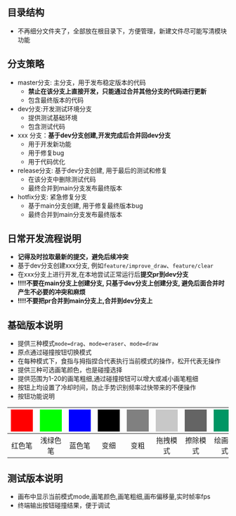 ## 目录结构
- 不再细分文件夹了，全部放在根目录下，方便管理，新建文件尽可能写清模块功能

## 分支策略
 - master分支: 主分支，用于发布稳定版本的代码
   - **禁止在该分支上直接开发，只能通过合并其他分支的代码进行更新**
   - 包含最终版本的代码
 - dev分支:开发测试环境分支
   - 提供测试基础环境
   - 包含测试代码
 - xxx 分支：**基于dev分支创建,开发完成后合并回dev分支**
   - 用于开发新功能
   - 用于修复bug
   - 用于代码优化
 - release分支: 基于dev分支创建, 用于最后的测试和修复
   - 在该分支中删除测试代码
   - 最终合并到main分支发布最终版本
- hotfix分支: 紧急修复分支
  - 基于main分支创建, 用于修复最终版本bug
  - 最终合并到main分支发布最终版本

## 日常开发流程说明
- **记得及时拉取最新的提交，避免后续冲突**
- 基于dev分支创建xxx分支, 例如`feature/improve_draw`、`feature/clear`
- 在xxx分支上进行开发,在本地尝试正常运行后**提交pr到dev分支**
- **!!!!不要在main分支上创建分支, 只基于dev分支上创建分支, 避免后面合并时产生不必要的冲突和麻烦**
- **!!!!不要把pr合并到main分支上,合并到dev分支上**

## 基础版本说明
- 提供三种模式`mode=drag`、`mode=eraser`、`mode=draw`
- 原点通过碰撞按钮切换模式
- 在每种模式下，食指与拇指捏合代表执行当前模式的操作，松开代表无操作
- 提供三种可选画笔颜色，也是碰撞选择
- 提供范围为1-20的画笔粗细,通过碰撞按钮可以增大或减小画笔粗细
- 按钮上均设置了冷却时间，防止手势识别频率过快带来的不便操作
- 按钮功能说明


| <div style="background-color: rgb(255, 0, 0); width: 50px; height: 50px;"></div>   </span> | <div style="background-color: rgb(0, 255, 0); width: 50px; height: 50px;"></div> | <div style="background-color: rgb(0, 0, 255); width: 50px; height: 50px;"></div>   | <div style="background-color: rgb(0, 0, 0); width: 50px; height: 50px;"></div>   | <div style="background-color: rgb(128, 128, 128); width: 50px; height: 50px;"></div>  | <div style="background-color: rgb(200, 200, 200); width: 50px; height: 50px;"></div> | <div style="background-color: rgb(100, 100, 100); width: 50px; height: 50px;"></div> | <div style="background-color: rgb(0, 150, 100); width: 50px; height: 50px;"></div>  |
| :-------: | :-------:| :-------: | :-------: | :-------: | :-------: | :-------: | :-------: |
| 红色笔   | 浅绿色笔 | 蓝色笔   | 变细     | 变粗     | 拖拽模式 | 擦除模式 | 绘画模式 |




## 测试版本说明
- 画布中显示当前模式mode,画笔颜色,画笔粗细,画布偏移量,实时帧率fps
- 终端输出按钮碰撞结果，便于调试